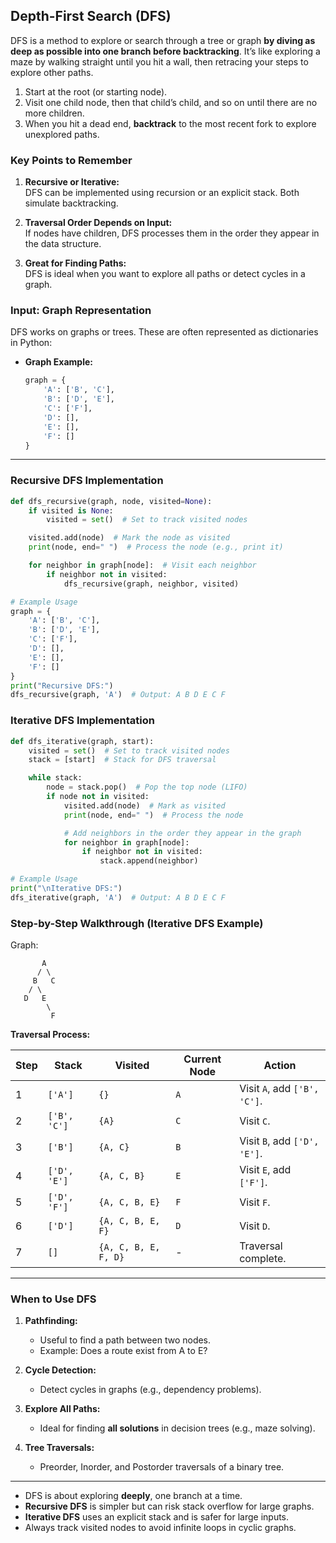 ## Depth-First Search (DFS) 

DFS is a method to explore or search through a tree or graph **by diving as deep as possible into one branch before backtracking**. It’s like exploring a maze by walking straight until you hit a wall, then retracing your steps to explore other paths.

1. Start at the root (or starting node).  
2. Visit one child node, then that child’s child, and so on until there are no more children.  
3. When you hit a dead end, **backtrack** to the most recent fork to explore unexplored paths.  


### Key Points to Remember  

1. **Recursive or Iterative:**  
   DFS can be implemented using recursion or an explicit stack. Both simulate backtracking.  

2. **Traversal Order Depends on Input:**  
   If nodes have children, DFS processes them in the order they appear in the data structure.  

3. **Great for Finding Paths:**  
   DFS is ideal when you want to explore all paths or detect cycles in a graph.  

### Input: Graph Representation  

DFS works on graphs or trees. These are often represented as dictionaries in Python:  

- **Graph Example:**  
  ```python
  graph = {
      'A': ['B', 'C'],
      'B': ['D', 'E'],
      'C': ['F'],
      'D': [],
      'E': [],
      'F': []
  }
  ```

---

### Recursive DFS Implementation  

```python
def dfs_recursive(graph, node, visited=None):
    if visited is None:
        visited = set()  # Set to track visited nodes

    visited.add(node)  # Mark the node as visited
    print(node, end=" ")  # Process the node (e.g., print it)

    for neighbor in graph[node]:  # Visit each neighbor
        if neighbor not in visited:
            dfs_recursive(graph, neighbor, visited)

# Example Usage
graph = {
    'A': ['B', 'C'],
    'B': ['D', 'E'],
    'C': ['F'],
    'D': [],
    'E': [],
    'F': []
}
print("Recursive DFS:")
dfs_recursive(graph, 'A')  # Output: A B D E C F
```

### Iterative DFS Implementation  

```python
def dfs_iterative(graph, start):
    visited = set()  # Set to track visited nodes
    stack = [start]  # Stack for DFS traversal

    while stack:
        node = stack.pop()  # Pop the top node (LIFO)
        if node not in visited:
            visited.add(node)  # Mark as visited
            print(node, end=" ")  # Process the node

            # Add neighbors in the order they appear in the graph
            for neighbor in graph[node]:
                if neighbor not in visited:
                    stack.append(neighbor)

# Example Usage
print("\nIterative DFS:")
dfs_iterative(graph, 'A')  # Output: A B D E C F
```


### Step-by-Step Walkthrough (Iterative DFS Example)  

Graph:  
```plaintext
       A
      / \
     B   C
    / \
   D   E
        \
         F
```

**Traversal Process:**  

| **Step** | **Stack**       | **Visited**         | **Current Node** | **Action**              |
|----------|-----------------|---------------------|------------------|-------------------------|
| 1        | `['A']`         | `{}`                | `A`              | Visit `A`, add `['B', 'C']`. |
| 2        | `['B', 'C']`    | `{A}`               | `C`              | Visit `C`.                  |
| 3        | `['B']`         | `{A, C}`            | `B`              | Visit `B`, add `['D', 'E']`. |
| 4        | `['D', 'E']`    | `{A, C, B}`         | `E`              | Visit `E`, add `['F']`.      |
| 5        | `['D', 'F']`    | `{A, C, B, E}`      | `F`              | Visit `F`.                  |
| 6        | `['D']`         | `{A, C, B, E, F}`   | `D`              | Visit `D`.                  |
| 7        | `[]`            | `{A, C, B, E, F, D}`| -                | Traversal complete.         |

---

### When to Use DFS  

1. **Pathfinding:**  
   - Useful to find a path between two nodes.  
   - Example: Does a route exist from A to E?  

2. **Cycle Detection:**  
   - Detect cycles in graphs (e.g., dependency problems).  

3. **Explore All Paths:**  
   - Ideal for finding **all solutions** in decision trees (e.g., maze solving).  

4. **Tree Traversals:**  
   - Preorder, Inorder, and Postorder traversals of a binary tree.  

---

- DFS is about exploring **deeply**, one branch at a time.  
- **Recursive DFS** is simpler but can risk stack overflow for large graphs.  
- **Iterative DFS** uses an explicit stack and is safer for large inputs.  
- Always track visited nodes to avoid infinite loops in cyclic graphs.  
